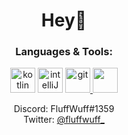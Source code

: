 <div align="center">
<h1>Hey👋</h1>
  
<h3>Languages & Tools:</h3>
<p> 
    <a href="https://kotlinlang.org" target="_blank"><img src="https://www.vectorlogo.zone/logos/kotlinlang/kotlinlang-icon.svg" alt="kotlin" width="40" height="40"></a>
    <a href="https://www.jetbrains.com/idea/" target="_blank"> <img src="https://logonoid.com/images/intellij-idea-logo.png" alt="intelliJ" width="40" height="40"/></a>
    <a href="https://git-scm.com/" target="_blank"> <img src="https://www.vectorlogo.zone/logos/git-scm/git-scm-icon.svg" alt="git" width="40" height="40"/> </a>
    <a href="https://gradle.org" target="_blank"> <img src="https://www.vectorlogo.zone/logos/gradle/gradle-icon.svg" alt "gradle" width="40" height="40"/> </a>
</p>
  
<p>
  Discord: FluffWuff#1359
  <br>
  Twitter: <a href="https://twitter.com/richtiger_alex">@fluffwuff_</a>
</p>
</div>
